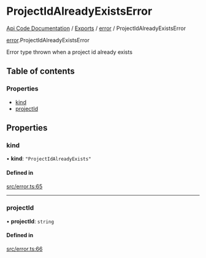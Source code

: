 # ProjectIdAlreadyExistsError
 
[Api Code Documentation](../README.md) / [Exports](../modules.md) / [error](../modules/error.md) / ProjectIdAlreadyExistsError

[error](../modules/error.md).ProjectIdAlreadyExistsError

Error type thrown when a project id already exists

## Table of contents

### Properties

- [kind](error.ProjectIdAlreadyExistsError.md#kind)
- [projectId](error.ProjectIdAlreadyExistsError.md#projectid)

## Properties

### kind

• **kind**: ``"ProjectIdAlreadyExists"``

#### Defined in

[src/error.ts:65](https://github.com/openkfw/TruBudget/blob/965031f/api/src/error.ts#L65)

___

### projectId

• **projectId**: `string`

#### Defined in

[src/error.ts:66](https://github.com/openkfw/TruBudget/blob/965031f/api/src/error.ts#L66)
